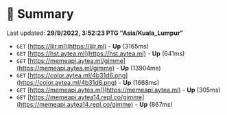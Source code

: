 # 📖 Summary
Last updated: **29/9/2022, 3:52:23 PTG "Asia/Kuala_Lumpur"**

- `GET` [https://lilr.ml](https://lilr.ml) - **Up** (3165ms)
- `GET` [https://hst.aytea.ml](https://hst.aytea.ml) - **Up** (641ms)
- `GET` [https://memeapi.aytea.ml/gimme](https://memeapi.aytea.ml/gimme) - **Up** (13904ms)
- `GET` [https://color.aytea.ml/4b31d6.png](https://color.aytea.ml/4b31d6.png) - **Up** (1668ms)
- `GET` [https://memeapi.aytea.ml](https://memeapi.aytea.ml) - **Up** (305ms)
- `GET` [https://memeapi.aytea14.repl.co/gimme](https://memeapi.aytea14.repl.co/gimme) - **Up** (867ms)
